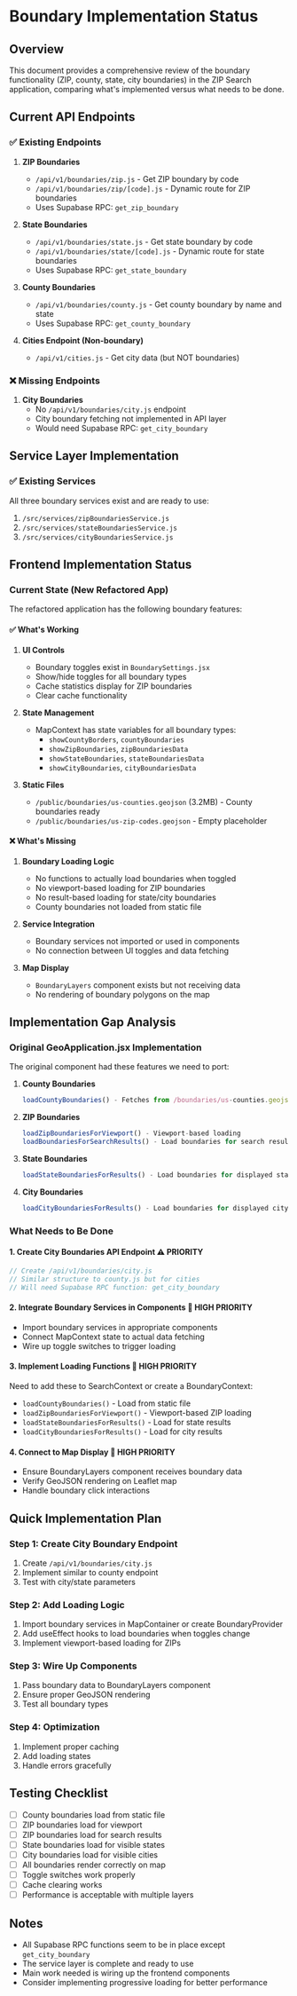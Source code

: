 # Boundary Implementation Status

## Overview
This document provides a comprehensive review of the boundary functionality (ZIP, county, state, city boundaries) in the ZIP Search application, comparing what's implemented versus what needs to be done.

## Current API Endpoints

### ✅ Existing Endpoints
1. **ZIP Boundaries**
   - `/api/v1/boundaries/zip.js` - Get ZIP boundary by code
   - `/api/v1/boundaries/zip/[code].js` - Dynamic route for ZIP boundaries
   - Uses Supabase RPC: `get_zip_boundary`

2. **State Boundaries**
   - `/api/v1/boundaries/state.js` - Get state boundary by code
   - `/api/v1/boundaries/state/[code].js` - Dynamic route for state boundaries
   - Uses Supabase RPC: `get_state_boundary`

3. **County Boundaries**
   - `/api/v1/boundaries/county.js` - Get county boundary by name and state
   - Uses Supabase RPC: `get_county_boundary`

4. **Cities Endpoint (Non-boundary)**
   - `/api/v1/cities.js` - Get city data (but NOT boundaries)

### ❌ Missing Endpoints
1. **City Boundaries**
   - No `/api/v1/boundaries/city.js` endpoint
   - City boundary fetching not implemented in API layer
   - Would need Supabase RPC: `get_city_boundary`

## Service Layer Implementation

### ✅ Existing Services
All three boundary services exist and are ready to use:
1. `/src/services/zipBoundariesService.js`
2. `/src/services/stateBoundariesService.js`
3. `/src/services/cityBoundariesService.js`

## Frontend Implementation Status

### Current State (New Refactored App)
The refactored application has the following boundary features:

#### ✅ What's Working
1. **UI Controls**
   - Boundary toggles exist in `BoundarySettings.jsx`
   - Show/hide toggles for all boundary types
   - Cache statistics display for ZIP boundaries
   - Clear cache functionality

2. **State Management**
   - MapContext has state variables for all boundary types:
     - `showCountyBorders`, `countyBoundaries`
     - `showZipBoundaries`, `zipBoundariesData`
     - `showStateBoundaries`, `stateBoundariesData`
     - `showCityBoundaries`, `cityBoundariesData`

3. **Static Files**
   - `/public/boundaries/us-counties.geojson` (3.2MB) - County boundaries ready
   - `/public/boundaries/us-zip-codes.geojson` - Empty placeholder

#### ❌ What's Missing
1. **Boundary Loading Logic**
   - No functions to actually load boundaries when toggled
   - No viewport-based loading for ZIP boundaries
   - No result-based loading for state/city boundaries
   - County boundaries not loaded from static file

2. **Service Integration**
   - Boundary services not imported or used in components
   - No connection between UI toggles and data fetching

3. **Map Display**
   - `BoundaryLayers` component exists but not receiving data
   - No rendering of boundary polygons on the map

## Implementation Gap Analysis

### Original GeoApplication.jsx Implementation
The original component had these features we need to port:

1. **County Boundaries**
   ```javascript
   loadCountyBoundaries() - Fetches from /boundaries/us-counties.geojson
   ```

2. **ZIP Boundaries**
   ```javascript
   loadZipBoundariesForViewport() - Viewport-based loading
   loadBoundariesForSearchResults() - Load boundaries for search results
   ```

3. **State Boundaries**
   ```javascript
   loadStateBoundariesForResults() - Load boundaries for displayed state results
   ```

4. **City Boundaries**
   ```javascript
   loadCityBoundariesForResults() - Load boundaries for displayed city results
   ```

### What Needs to Be Done

#### 1. Create City Boundaries API Endpoint ⚠️ PRIORITY
```javascript
// Create /api/v1/boundaries/city.js
// Similar structure to county.js but for cities
// Will need Supabase RPC function: get_city_boundary
```

#### 2. Integrate Boundary Services in Components 🔴 HIGH PRIORITY
- Import boundary services in appropriate components
- Connect MapContext state to actual data fetching
- Wire up toggle switches to trigger loading

#### 3. Implement Loading Functions 🔴 HIGH PRIORITY
Need to add these to SearchContext or create a BoundaryContext:
- `loadCountyBoundaries()` - Load from static file
- `loadZipBoundariesForViewport()` - Viewport-based ZIP loading
- `loadStateBoundariesForResults()` - Load for state results
- `loadCityBoundariesForResults()` - Load for city results

#### 4. Connect to Map Display 🔴 HIGH PRIORITY
- Ensure BoundaryLayers component receives boundary data
- Verify GeoJSON rendering on Leaflet map
- Handle boundary click interactions

## Quick Implementation Plan

### Step 1: Create City Boundary Endpoint
1. Create `/api/v1/boundaries/city.js`
2. Implement similar to county endpoint
3. Test with city/state parameters

### Step 2: Add Loading Logic
1. Import boundary services in MapContainer or create BoundaryProvider
2. Add useEffect hooks to load boundaries when toggles change
3. Implement viewport-based loading for ZIPs

### Step 3: Wire Up Components
1. Pass boundary data to BoundaryLayers component
2. Ensure proper GeoJSON rendering
3. Test all boundary types

### Step 4: Optimization
1. Implement proper caching
2. Add loading states
3. Handle errors gracefully

## Testing Checklist
- [ ] County boundaries load from static file
- [ ] ZIP boundaries load for viewport
- [ ] ZIP boundaries load for search results
- [ ] State boundaries load for visible states
- [ ] City boundaries load for visible cities
- [ ] All boundaries render correctly on map
- [ ] Toggle switches work properly
- [ ] Cache clearing works
- [ ] Performance is acceptable with multiple layers

## Notes
- All Supabase RPC functions seem to be in place except `get_city_boundary`
- The service layer is complete and ready to use
- Main work needed is wiring up the frontend components
- Consider implementing progressive loading for better performance
